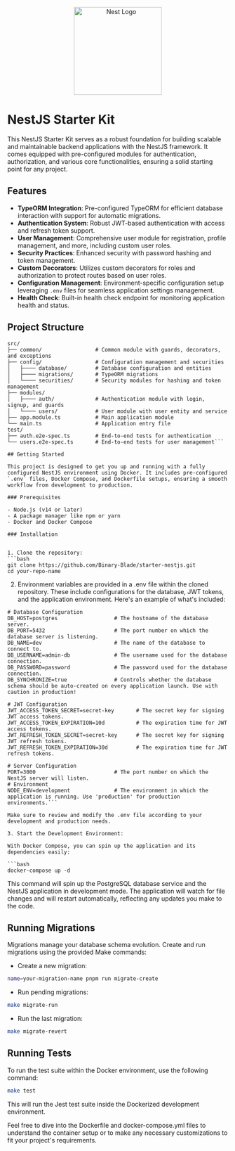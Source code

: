 <p align="center">
  <a href="http://nestjs.com/" target="blank"><img src="https://nestjs.com/img/logo-small.svg" width="200" alt="Nest Logo" /></a>
</p>

[circleci-image]: https://img.shields.io/circleci/build/github/nestjs/nest/master?token=abc123def456
[circleci-url]: https://circleci.com/gh/nestjs/nest

# NestJS Starter Kit

This NestJS Starter Kit serves as a robust foundation for building scalable and maintainable backend applications with the NestJS framework. 
It comes equipped with pre-configured modules for authentication, authorization, and various core functionalities, ensuring a solid starting point for any project.

## Features

- **TypeORM Integration**: Pre-configured TypeORM for efficient database interaction with support for automatic migrations.
- **Authentication System**: Robust JWT-based authentication with access and refresh token support.
- **User Management**: Comprehensive user module for registration, profile management, and more, including custom user roles.
- **Security Practices**: Enhanced security with password hashing and token management.
- **Custom Decorators**: Utilizes custom decorators for roles and authorization to protect routes based on user roles.
- **Configuration Management**: Environment-specific configuration setup leveraging `.env` files for seamless application settings management.
- **Health Check**: Built-in health check endpoint for monitoring application health and status.

## Project Structure

```plaintext
src/
├── common/                 # Common module with guards, decorators, and exceptions
├── config/                 # Configuration management and securities
│   ├──── database/         # Database configuration and entities
│   ├──── migrations/       # TypeORM migrations
│   └──── securities/       # Security modules for hashing and token management
├── modules/
│   ├──── auth/             # Authentication module with login, signup, and guards
│   └──── users/            # User module with user entity and service
├── app.module.ts           # Main application module
└── main.ts                 # Application entry file
test/
├── auth.e2e-spec.ts        # End-to-end tests for authentication
└── users.e2e-spec.ts       # End-to-end tests for user management```

## Getting Started

This project is designed to get you up and running with a fully configured NestJS environment using Docker. It includes pre-configured `.env` files, Docker Compose, and Dockerfile setups, ensuring a smooth workflow from development to production.

### Prerequisites

- Node.js (v14 or later)
- A package manager like npm or yarn
- Docker and Docker Compose 

### Installation


1. Clone the repository:
```bash
git clone https://github.com/Binary-Blade/starter-nestjs.git 
cd your-repo-name
```

2. Environment variables are provided in a .env file within the cloned repository. These include configurations for the database, JWT tokens, and the application environment. Here's an example of what's included:
```env
# Database Configuration
DB_HOST=postgres                  # The hostname of the database server.
DB_PORT=5432                      # The port number on which the database server is listening.
DB_NAME=dev                       # The name of the database to connect to.
DB_USERNAME=admin-db              # The username used for the database connection.
DB_PASSWORD=password              # The password used for the database connection.
DB_SYNCHRONIZE=true               # Controls whether the database schema should be auto-created on every application launch. Use with caution in production!

# JWT Configuration
JWT_ACCESS_TOKEN_SECRET=secret-key       # The secret key for signing JWT access tokens.
JWT_ACCESS_TOKEN_EXPIRATION=10d          # The expiration time for JWT access tokens.
JWT_REFRESH_TOKEN_SECRET=secret-key      # The secret key for signing JWT refresh tokens.
JWT_REFRESH_TOKEN_EXPIRATION=30d         # The expiration time for JWT refresh tokens.

# Server Configuration
PORT=3000                         # The port number on which the NestJS server will listen.
# Environment
NODE_ENV=development              # The environment in which the application is running. Use 'production' for production environments.```

Make sure to review and modify the .env file according to your development and production needs.

3. Start the Development Environment:

With Docker Compose, you can spin up the application and its dependencies easily:

```bash
docker-compose up -d
```

This command will spin up the PostgreSQL database service and the NestJS application in development mode. The application will watch for file changes and will restart automatically, reflecting any updates you make to the code.

## Running Migrations
Migrations manage your database schema evolution. Create and run migrations using the provided Make commands:

- Create a new migration:
```bash
name=your-migration-name pnpm run migrate-create
```

- Run pending migrations:

```bash
make migrate-run
```

- Run the last migration:

```bash
make migrate-revert
```

## Running Tests

To run the test suite within the Docker environment, use the following command:

```bash
make test
```

This will run the Jest test suite inside the Dockerized development environment.

Feel free to dive into the Dockerfile and docker-compose.yml files to understand the container setup or to make any necessary customizations to fit your project's requirements.
